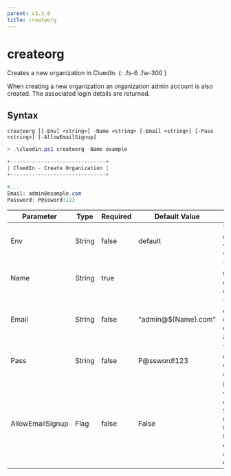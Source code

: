 ```yaml
---
parent: v3.3.0
title: createorg
---
```


# createorg

Creates a new organization in CluedIn.
{: .fs-6 .fw-300 }

When creating a new organization an organization admin account is also created.
The associated login details are returned.

## Syntax

```
createorg [[-Env] <string>] -Name <string> [-Email <string>] [-Pass <string>] [-AllowEmailSignup] 
```

```powershell
> .\cluedin.ps1 createorg -Name example

+-------------------------------+
| CluedIn - Create Organization |
+-------------------------------+

#...
Email: admin@example.com
Password: P@ssword!123
```    

| Parameter | Type | Required | Default Value | Description |
| --------- | ---- | -------- | ------------- | ----------- |
| Env | String | false | default | The environment in which CluedIn will run. 
| Name | String | true |  | The name of the organization to created. 
| Email | String | false | "admin@${Name}.com" | The email/username of the organization admin. 
| Pass | String | false | P@ssword!123 | The password of the organization admin. 
| AllowEmailSignup | Flag | false | False | If set to true, will allow direct email sign up for future users<br />using an email that matches the organization admins email domain. 


